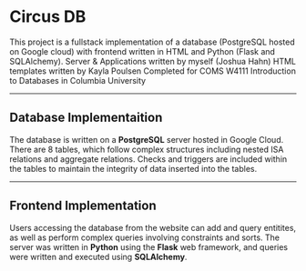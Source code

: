 # Circus DB

This project is a fullstack implementation of a database (PostgreSQL hosted on Google cloud) with frontend written in HTML and Python (Flask and SQLAlchemy).
Server & Applications written by myself (Joshua Hahn)
HTML templates written by Kayla Poulsen
Completed for COMS W4111 Introduction to Databases in Columbia University

---

## Database Implementaition

The database is written on a **PostgreSQL** server hosted in Google Cloud. There are 8 tables, which follow complex structures including nested ISA relations and aggregate relations. Checks and triggers are included within the tables to maintain the integrity of data inserted into the tables.

---

## Frontend Implementation

Users accessing the database from the website can add and query entitites, as well as perform complex queries involving constraints and sorts. The server was written in **Python** using the **Flask** web framework, and queries were written and executed using **SQLAlchemy**. 
